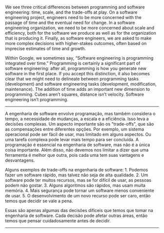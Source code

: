 

We see three critical differences between programming and software engineering: time, scale, and the trade-offs at play. 
On a software engineering project, engineers need to be more concerned with the passage of time and the eventual need for change. 
In a software engineering organization, we need to be more concerned about scale and efficiency, both for the software we produce
as well as for the organization that is producing it. Finally, as software engineers, we are asked to make more complex decisions
with higher-stakes outcomes, often based on imprecise estimates of time and growth.


Within Google, we sometimes say, “Software engineering is programming integrated over time.” Programming is certainly a significant
part of software engineering: after all, programming is how you generate new software in the first place. If you accept this
distinction, it also becomes clear that we might need to delineate between programming tasks (development) and software engineering 
tasks (development, modification, maintenance). The addition of time adds an important new dimension to programming. 
Cubes aren’t squares, distance isn’t velocity. Software engineering isn’t programming.

___________________________________________________________________________________________________________________________

A engenharia de software envolve programação, mas também considera o tempo, a necessidade de mudanças, a escala e a eficiência. 
Isso leva a decisões complexas. Um aspecto importante são os "trade-offs", que são as compensações entre diferentes opções. 
Por exemplo, um sistema operacional pode ser fácil de usar, mas limitado em alguns aspectos. Ou uma tarefa complexa pode levar
mais tempo para ser concluída. A programação é essencial na engenharia de software, mas não é a única coisa importante. 
Além disso, não devemos nos limitar a dizer que uma ferramenta é melhor que outra, pois cada uma tem suas vantagens e desvantagens.

Alguns exemplos de trade-offs na engenharia de software:
        1. Podemos fazer um software rápido, mas talvez não seja de alta qualidade.
        2. Um software pode ter muitos recursos, mas se for difícil de usar, as pessoas podem não gostar.
        3. Alguns algoritmos são rápidos, mas usam muita memória.
        4. Mais segurança pode tornar um software menos conveniente de usar.
        5. O desenvolvimento de um novo recurso pode ser caro, então temos que decidir se vale a pena.

Essas são apenas algumas das decisões difíceis que temos que tomar na engenharia de software. Cada decisão pode afetar outras áreas, 
então temos que pensar cuidadosamente antes de decidir.

____________________________________________________________________________________________________________________________
